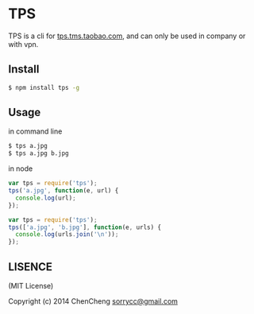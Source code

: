 # TPS

TPS is a cli for [tps.tms.taobao.com](http://tps.tms.taobao.com/), and can only be used in company or with vpn.

## Install

```bash
$ npm install tps -g
```

## Usage

in command line

```bash
$ tps a.jpg
$ tps a.jpg b.jpg
```

in node

```javascript
var tps = require('tps');
tps('a.jpg', function(e, url) {
  console.log(url);
});
```

```javascript
var tps = require('tps');
tps(['a.jpg', 'b.jpg'], function(e, urls) {
  console.log(urls.join('\n'));
});
```

## LISENCE

(MIT License)

Copyright (c) 2014 ChenCheng sorrycc@gmail.com
